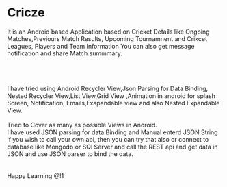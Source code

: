 # Cricze
It is an Android based Application based on Cricket Details like Ongoing Matches,Previours Match Results, Upcoming Tournamnent and Crikcet Leagues, Players and Team Information
You can also get message notification and share Match summmary.

<br /><br /><br />
I have tried using Android Recycler View,Json Parsing for Data Binding, Nested Recycler View,List View,Grid View ,Animation in android for splash Screen, Notification, Emails,Exapandable view and also Nested Expandable View.
<br />
<br />
Tried to Cover as many as possible Views in Android.
<br />
I have used JSON parsing for data Binding and Manual enterd JSON String if you wish to call your own api, then you can try that also or connect to database like Mongodb or SQl Server and call the REST api and get data in JSON and use JSON parser to bind the data.
<br /><br /><br />
Happy Learning @!1
